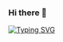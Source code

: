 ### Hi there 👋
[![Typing SVG](https://readme-typing-svg.demolab.com/?lines=Hello+there+👋;Full+Stack+Software+Engineer)](https://git.io/typing-svg)

<!--
**melsil11/melsil11** is a ✨ _special_ ✨ repository because its `README.md` (this file) appears on your GitHub profile.

Here are some ideas to get you started:

- 🔭 I’m currently working on ...
- 🌱 I’m currently learning ...
- 👯 I’m looking to collaborate on ...
- 🤔 I’m looking for help with ...
- 💬 Ask me about ...
- 📫 How to reach me: ...
- 😄 Pronouns: ...
- ⚡ Fun fact: ...
-->
